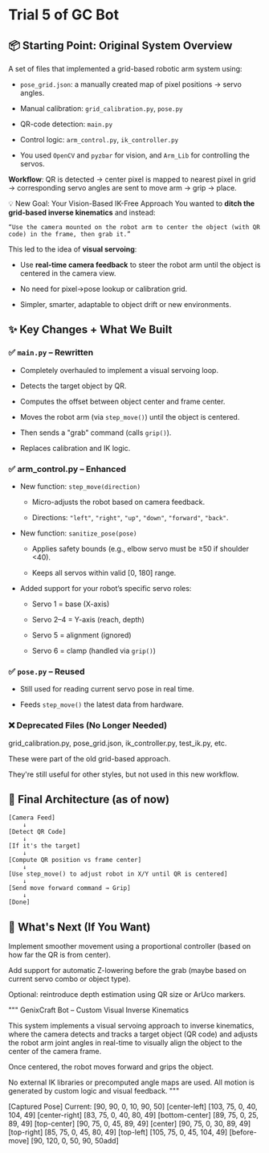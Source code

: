 # Trial 5 of GC Bot
## 📦 Starting Point: Original System Overview
A set of files that implemented a grid-based robotic arm system using:

* `pose_grid.json`: a manually created map of pixel positions → servo angles.

* Manual calibration: `grid_calibration.py`, `pose.py`

* QR-code detection: `main.py`

* Control logic: `arm_control.py`, `ik_controller.py`

* You used `OpenCV` and `pyzbar` for vision, and `Arm_Lib` for controlling the servos.

**Workflow**:
QR is detected → center pixel is mapped to nearest pixel in grid → corresponding servo angles are sent to move arm → grip → place.

💡 New Goal: Your Vision-Based IK-Free Approach
You wanted to **ditch the grid-based inverse kinematics** and instead:

    “Use the camera mounted on the robot arm to center the object (with QR code) in the frame, then grab it.”

This led to the idea of **visual servoing**:

- Use **real-time camera feedback** to steer the robot arm until the object is centered in the camera view.

- No need for pixel→pose lookup or calibration grid.

- Simpler, smarter, adaptable to object drift or new environments.

## ✨ Key Changes + What We Built
### ✅ `main.py` – Rewritten
- Completely overhauled to implement a visual servoing loop.

- Detects the target object by QR.

- Computes the offset between object center and frame center.

- Moves the robot arm (via `step_move()`) until the object is centered.

- Then sends a "grab" command (calls `grip()`).

- Replaces calibration and IK logic.

### ✅ arm_control.py – Enhanced
- New function: `step_move(direction)`

    - Micro-adjusts the robot based on camera feedback.

    - Directions: `"left"`, `"right"`, `"up"`, `"down"`, `"forward"`, `"back"`.

- New function: `sanitize_pose(pose)`

    - Applies safety bounds (e.g., elbow servo must be ≥50 if shoulder <40).

    - Keeps all servos within valid [0, 180] range.

- Added support for your robot’s specific servo roles:

    - Servo 1 = base (X-axis)

    - Servo 2–4 = Y-axis (reach, depth)

    - Servo 5 = alignment (ignored)

    - Servo 6 = clamp (handled via `grip()`)

### ✅ `pose.py` – Reused
- Still used for reading current servo pose in real time.

- Feeds `step_move()` the latest data from hardware.

### ❌ Deprecated Files (No Longer Needed)
grid_calibration.py, pose_grid.json, ik_controller.py, test_ik.py, etc.

These were part of the old grid-based approach.

They're still useful for other styles, but not used in this new workflow.

## 🧠 Final Architecture (as of now)
    [Camera Feed]
        ↓
    [Detect QR Code]
        ↓
    [If it's the target]
        ↓
    [Compute QR position vs frame center]
        ↓
    [Use step_move() to adjust robot in X/Y until QR is centered]
        ↓
    [Send move forward command → Grip]
        ↓
    [Done]

## 🚀 What's Next (If You Want)
Implement smoother movement using a proportional controller (based on how far the QR is from center).

Add support for automatic Z-lowering before the grab (maybe based on current servo combo or object type).

Optional: reintroduce depth estimation using QR size or ArUco markers.


"""
GenixCraft Bot – Custom Visual Inverse Kinematics

This system implements a visual servoing approach to inverse kinematics,
where the camera detects and tracks a target object (QR code) and adjusts
the robot arm joint angles in real-time to visually align the object to 
the center of the camera frame. 

Once centered, the robot moves forward and grips the object.

No external IK libraries or precomputed angle maps are used.
All motion is generated by custom logic and visual feedback.
"""



[Captured Pose] Current: [90, 90, 0, 10, 90, 50]
[center-left]  [103, 75, 0, 40, 104, 49]
[center-right]  [83, 75, 0, 40, 80, 49]
[bottom-center]  [89, 75, 0, 25, 89, 49]
[top-center]  [90, 75, 0, 45, 89, 49]
[center]  [90, 75, 0, 30, 89, 49]
[top-right]  [85, 75, 0, 45, 80, 49]
[top-left]  [105, 75, 0, 45, 104, 49]
[before-move]  [90, 120, 0, 50, 90, 50add]
